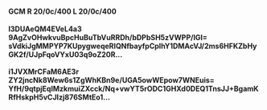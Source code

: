 #### GCM R 20/0c/400 L 20/0c/400
**l3DUAeQM4EVeL4a3**<br/>**9AgZvOHwkvuBpcHuBuTbVuRRDh/bDPbSH5zVWPP/lGI=**<br/>**sVdkiJgMMPYP7KUpygweqeRIQNfbayfpCpIhY1DMAcVJ/2ms6HFKZbHyGK2f/UJpFqoVYxU03q9oZ20R...**<br/><br/>
**i1JVXMrCFaM6AE3r**<br/>**ZY2jncNk8Wew6s1ZgWhKBn9e/UGA5owWEpow7WNEuis=**<br/>**YfH/9qtpjEqlMzkmuiZXcck/Nq+vwYT5rODC1GHXd0DEQ1TnsJJ+BgamKRfHskpH5vCJIzj876SMtEo1...**